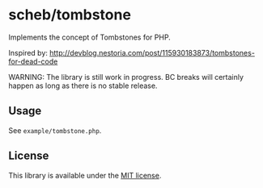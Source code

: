 scheb/tombstone
===============

Implements the concept of Tombstones for PHP.

Inspired by: http://devblog.nestoria.com/post/115930183873/tombstones-for-dead-code

WARNING: The library is still work in progress. BC breaks will certainly happen as long as there is no stable release. 


Usage
-----

See `example/tombstone.php`.


License
-------
This library is available under the [MIT license](LICENSE).
